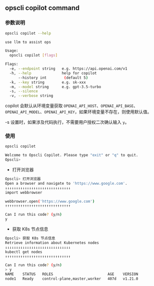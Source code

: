 ## opscli copilot command

### 参数说明

```bash
opscli copilot --help

use llm to assist ops

Usage:
  opscli copilot [flags]

Flags:
  -e, --endpoint string   e.g. https://api.openai.com/v1
  -h, --help              help for copilot
      --history int        (default 5)
  -k, --key string        e.g. sk-xxx
  -m, --model string      e.g. gpt-3.5-turbo
  -s, --silence
  -v, --verbose string
```

copilot 会默认从环境变量获取 `OPENAI_API_HOST`、`OPENAI_API_BASE`、`OPENAI_API_MODEL`、`OPENAI_API_KEY`，如果环境变量不存在，则使用默认值。

-s 设置时，如果涉及代码执行，不需要用户授权二次确认输入 `y`。

### 使用

```bash
opscli copilot

Welcome to Opscli Copilot. Please type "exit" or "q" to quit.
Opscli>
```

- 打开浏览器

```bash
Opscli> 打开浏览器
Open a browser and navigate to 'https://www.google.com'.
↓↓↓↓↓↓↓↓↓↓↓↓↓↓↓↓↓↓↓↓↓↓↓↓↓↓↓↓↓↓
import webbrowser

webbrowser.open('https://www.google.com')
↑↑↑↑↑↑↑↑↑↑↑↑↑↑↑↑↑↑↑↑↑↑↑↑↑↑↑↑↑↑

Can I run this code? (y/n)
y
```

- 获取 K8s 节点信息

```bash
Opscli> 获取 K8s 节点信息
Retrieve information about Kubernetes nodes
↓↓↓↓↓↓↓↓↓↓↓↓↓↓↓↓↓↓↓↓↓↓↓↓↓↓↓↓↓↓
kubectl get nodes
↑↑↑↑↑↑↑↑↑↑↑↑↑↑↑↑↑↑↑↑↑↑↑↑↑↑↑↑↑↑

Can I run this code? (y/n)
> y
NAME    STATUS   ROLES                         AGE    VERSION
node1   Ready    control-plane,master,worker   407d   v1.21.0
```
